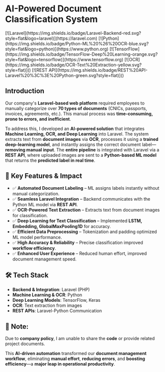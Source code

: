 # AI-Powered Document Classification System  

<div style="display: flex; gap: 10px;">
[![Laravel](https://img.shields.io/badge/Laravel-Backend-red.svg?style=flat&logo=laravel)](https://laravel.com)  
[![Python](https://img.shields.io/badge/Python-ML%20%26%20OCR-blue.svg?style=flat&logo=python)](https://www.python.org)  
[![TensorFlow](https://img.shields.io/badge/TensorFlow-Deep%20Learning-orange.svg?style=flat&logo=tensorflow)](https://www.tensorflow.org)  
[![OCR](https://img.shields.io/badge/OCR-Text%20Extraction-yellow.svg?style=flat)]()  
[![REST API](https://img.shields.io/badge/REST%20API-Laravel%20%3C%3E%20Python-green.svg?style=flat)]()  

</div>

## Introduction  

Our company's **Laravel-based web platform** required employees to manually categorize over **70 types of documents** (CNICs, passports, invoices, agreements, etc.). This manual process was **time-consuming, prone to errors, and inefficient**.  

To address this, I developed an **AI-powered solution** that integrates **Machine Learning, OCR, and Deep Learning** into Laravel. The system extracts text from **document images** via **OCR**, processes it using a **trained deep-learning model**, and instantly assigns the correct document label—**removing manual input**. The **entire pipeline** is integrated with Laravel via a **REST API**, where uploaded images are sent to a **Python-based ML model** that returns the **predicted label in real time**.  

## 📌 Key Features & Impact  
- ✅ **Automated Document Labeling** – ML assigns labels instantly without manual categorization.  
- ✅ **Seamless Laravel Integration** – Backend communicates with the Python ML model via **REST API**.  
- ✅ **OCR-Powered Text Extraction** – Extracts text from document images for classification.  
- ✅ **Deep Learning for Text Classification** – Implemented **LSTM, Embedding, GlobalMaxPooling1D** for accuracy.  
- ✅ **Efficient Data Preprocessing** – Tokenization and padding optimized ML model performance.  
- ✅ **High Accuracy & Reliability** – Precise classification improved **workflow efficiency**.  
- ✅ **Enhanced User Experience** – Reduced human effort, improved document management speed.  

## 🛠 Tech Stack  
- **Backend & Integration**: Laravel (PHP)  
- **Machine Learning & OCR**: Python  
- **Deep Learning Models**: TensorFlow, Keras  
- **OCR**: Text extraction from images  
- **REST APIs**: Laravel-Python Communication  

## 📂 Note:  
Due to **company policy**, I am unable to share the **code** or provide related project documents.  

This **AI-driven automation** transformed our **document management workflow**, eliminating **manual effort**, **reducing errors**, and **boosting efficiency**—a **major leap in operational productivity**.  

